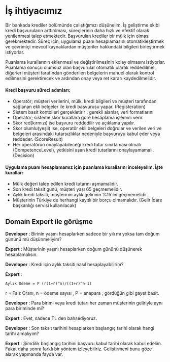 
# İş ihtiyacımız
Bir bankada krediler bölümünde çalıştığımızı düşünelim.
İş geliştirme ekibi kredi başvuruların arttırılması, süreçlerinin daha hızlı ve efektif olarak yenilenmesi talep etmektedir.
Başvurulan krediler bir mülk için olması gerekmektedir. 
Süreç için, uygulama puanı hesaplamasını otomatikleştirmek ve çevrimiçi mevcut kaynaklardan müşteriler hakkındaki bilgileri birleştirmek istiyorlar.

Puanlama kurallarının eklenmesi ve değiştirilmesinin kolay olmasını istiyorlar.
Puanlama sonuçu olumsuz olan başvurular otomatik olarak reddedilmeli, 
diğerleri müşteri tarafından gönderilen belgelerin manuel olarak kontrol edilmesini gerektirecek ve ardından onay veya ret kararı kaydedilmelidir.

#### Kredi başvuru süreci adımları:
* Operatör; müşteri verilerini, mülk, kredi bilgileri ve müşteri tarafından sağlanan ekli belgeler ile kredi başvurusu yapar.  (Registeration)
* Sistem basit kontolleri gerçekletirir : gerekli alanlar, veri formatlarını
* Operatör; sisteme skor kurallara göre hesaplama işlemini verir.
* Skor red(kırmızı) ise başvuru reddedilir ve açıklama yapılır.
* Skor olumlu(yeşil) ise, operatör ekli belgeleri doğrular ve verilen veri ve belgeleri arasındaki tutarsızlıklar nedeniyle başvuruyu kabul eder veya reddeder. (ScoreResult)
* Her operatörün onaylayabileceği kredi tutar sınırlaması olmalı (CompetenceLevel), yetkisini  aşan kredi tutarlarını onaylayamamalı. (Decision)
#### Uygulama puanı hesaplamamız için puanlama kurallarını inceleyelim. İşte kurallar:

* Mülk değeri talep edilen kredi tutarını aşmamalıdır.
* Son kredi taksit günü, müşteri yaşı 65 geçmemelidir.
* Aylık kredi taksiti, müşterinin aylık gelirinin %15'ini geçmemelidir.
* Müşterinin Türkiye de herhangi kayıtlı bir borçu olmamalıdır. (Gelir İdare başkanlığı servisi kullanılacak)


## Domain Expert ile görüşme

<b>Developer</b> : Birinin yaşını hesaplarken sadece bir yılı mı yoksa tam doğum gününü mü düşünmeliyim?

<b>Expert</b> : Müşterinin yaşını hesaplarken doğum gününü düşünerek hesaplamalısın.

<b>Developer</b> :  Kredi için aylık taksiti nasıl hesaplayabilirim?

<b>Expert</b> : 
```
Aylık Ödeme = P (r(1+r)^n)/((1+r)^n-1)
```
r = Faiz Oranı, n = ödeme sayısı , P = anapara ; gördüğün gibi gayet basit.
  
<b>Developer</b> :  Para birimi veya kredi tutarı her zaman müşterinin geliriyle aynı para biriminde mi? 

<b>Expert</b> : Evet, sadece TL den bahsediyoruz.

<b>Developer</b> :  Son taksit tarihini hesaplarken başlangıç ​​tarihi olarak hangi tarihi almalıyım?

<b>Expert</b> :  Şimdilik başlangıç tarihini başvuru kabul tarihi olarak kabul edelim. Fakat daha sonra farklı bir yöntem izleyebiliriz.
Geliştirmeni bunu göze alarak yapmanda fayda var. 